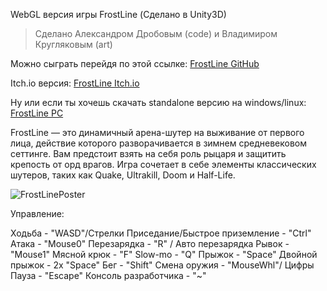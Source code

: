WebGL версия игры FrostLine (Сделано в Unity3D)
> Сделано Александром Дробовым (code) и Владимиром Кругляковым (art)

Можно сыграть перейдя по этой ссылке:
[FrostLine GitHub](https://clck.ru/3GM46t)

Itch.io версия:
[FrostLine Itch.io](https://mramorlomai.itch.io/frostline)

Ну или если ты хочешь скачать standalone версию на windows/linux:
[FrostLine PC](https://disk.yandex.ru/d/E8916kl56iHSUw)

FrostLine — это динамичный арена-шутер на выживание от первого лица, действие которого разворачивается в зимнем средневековом сеттинге. Вам предстоит взять на себя роль рыцаря и защитить крепость от орд врагов. Игра сочетает в себе элементы классических шутеров, таких как Quake, Ultrakill, Doom и Half-Life.

![FrostLinePoster](https://github.com/user-attachments/assets/3db32614-dff6-4eca-acd0-79268bc0a492)

Управление:

Ходьба - "WASD"/Стрелки
Приседание/Быстрое приземление - "Ctrl"
Атака - "Mouse0"
Перезарядка - "R" / Авто перезарядка
Рывок - "Mouse1"
Мясной крюк - "F"
Slow-mo - "Q"
Прыжок - "Space"
Двойной прыжок - 2x "Space"
Бег - "Shift"
Смена оружия - "MouseWhl"/ Цифры
Пауза  - "Escape"
Консоль разработчика - "~"
